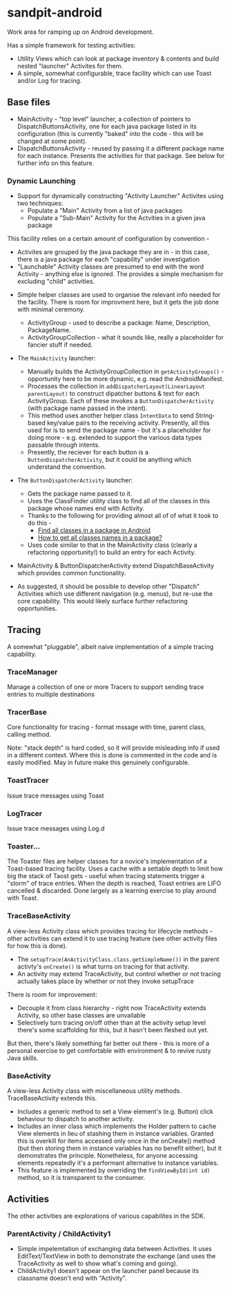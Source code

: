 # sandpit-android
Work area for ramping up on Android development.

Has a simple framework for testing activities:
* Utility Views which can look at package inventory & contents and build nested "launcher" Activites for them.
* A simple, somewhat configurable, trace facility which can use Toast and/or Log for tracing.



## Base files

* MainActivity - "top level" launcher, a collection of pointers to DispatchButtonsActivity, one for each java package listed in its configuration (this is currently "baked" into the code - this will be changed at some point). 
* DispatchButtonsActivity - reused by passing it a different package name for each instance. Presents the activities for that package. See below for further info on this feature.   

### Dynamic Launching 
* Support for dynamically constructing "Activity Launcher" Activites using two techniques: 
  - Populate a "Main" Activity from a list of java packages
  - Populate a "Sub-Main" Activity for the Actvities in a given java package  

This facility relies on a certain amount of configuration by convention -
  - Activites are grouped by the java package they are in - in this case, there is a java package for each "capability" under investigation
  - "Launchable" Activity classes are presumed to end with the word Activity - anything else is ignored.  The provides a simple mechanism for excluding "child" activities.

* Simple helper classes are used to organise the relevant info needed for the facility.  There is room for improvment here, but it gets the job done with minimal ceremony.
  - ActivityGroup - used to describe a package: Name, Description, PackageName.
  - ActivityGroupCollection - what it sounds like, really a placeholder for fancier stuff if needed.

* The `MainActivity` launcher: 
  - Manually builds the ActivityGroupCollection in `getActivityGroups()` - opportunity here to be more dynamic, e.g. read the AndroidManifest.
  - Processes the collection in `addDispatcherLayout(LinearLayout parentLayout)` to construct dipatcher buttons & text for each ActivityGroup. Each of these invokes a `ButtonDispatcherActivity` (with package name passed in the intent).
  - This method uses another helper class `IntentData` to send String-based key/value pairs to the receiving activity.  Presently, all this used for is to send the package name - but it's a placeholder for doing more - e.g. extended to support the various data types passable through intents.
  - Presently, the reciever for each button is a `ButtonDispatcherActivity`, but it could be anything which understand the convention.

* The  `ButtonDispatcherActivity` launcher:
  - Gets the package name passed to it.
  - Uses the ClassFinder utility class to find all of the classes in this package whose names end with Activity.
  - Thanks to the following for providing almost all of of what it took to do this  - 
    - [Find all classes in a package in Android](http://stackoverflow.com/questions/15446036/find-all-classes-in-a-package-in-android)
    - [How to get all classes names in a package?](http://stackoverflow.com/questions/15519626/how-to-get-all-classes-names-in-a-package)
  - Uses code similar to that in the MainActivity class (clearly a refactoring opportunity!) to build an entry for each Activity.

* MainActivity & ButtonDispatcherActivity extend DispatchBaseActivity which provides common functionality.
* As suggested, it should be possible to develop other "Dispatch" Activities which use different navigation (e.g. menus), but re-use the core capability.  This would likely surface further refactoring  opportunities.

## Tracing
A somewhat "pluggable", albeit naive implementation of a simple tracing capability.

### TraceManager
Manage a collection of one or more Tracers to support sending trace entries to multiple destinations

### TracerBase
Core functionality for tracing - format mssage with time, parent class, calling method. 

Note: "stack depth" is hard coded, so it will provide misleading info if used in a different context. Where this is done is commented in the code and is easily modified.  May in future make this genuinely configurable.

### ToastTracer
Issue trace messages using Toast

### LogTracer
Issue trace messages using Log.d

### Toaster...
The Toaster files are helper classes for a novice's implementation of a Toast-based tracing facility.  Uses a cache with a settable depth to limit how big the stack of Taost gets - useful when tracing statements trigger a "storm" of trace entries.  When the depth is reached, Toast entries are LIFO cancelled & discarded.  Done largely as a learning exercise to play around with Toast.

### TraceBaseActivity
A  view-less Activity class which provides tracing for lifecycle methods - other activities can extend it to use tracing feature (see other activity files for how this is done).  

* The `setupTrace(AnActivityClass.class.getSimpleName())` in the parent activty's `onCreate()` is what turns on tracing for that activity. 
* An activity may extend TraceActivity, but control whether or not tracing actually takes place by whether or not they invoke setupTrace

There is room for improvement:

* Decouple it from class hierarchy - right now TraceActivity extends Activity, so other base classes are unvailable
* Selectively turn tracing on/off other than at the activity setup level there's some scaffolding for this, but it hasn't been fleshed out yet.

But then, there's likely something far better out there - this is more of a personal exercise to get comfortable with environment & to revive rusty Java skills. 

### BaseActivity

A view-less Activity class with miscellaneous utility methods.  TraceBaseActivity extends this.

* Includes a generic method to set a View element's (e.g. Button) click behaviour to dispatch to another activity.  
* Includes an inner class which implements the Holder pattern to cache View elements in lieu of stashing them in instance variables. Granted this is overkill for items accessed only once in the onCreate() method (but then storing them in instance variables has no benefit either), but it demonstrates the principle.  Nonetheless, for anyone accessing elements repeatedly it's a performant alternative to instance variables.
* This feature is implemented by overriding the `findViewById(int id)` method, so it is transparent to the consumer. 
 

## Activities

The other activities are explorations of various capabilites in the SDK.
### ParentActivity / ChildActivity1

* Simple impelemtation of exchanging data between Activities.  It uses EditText/TextView in both to demonstrate the exchange (and uses the TraceActivity as well to show what's coming and going). 
* ChildActivity1 doesn't appear on the launcher panel because its classname doesn't end with "Activity".


